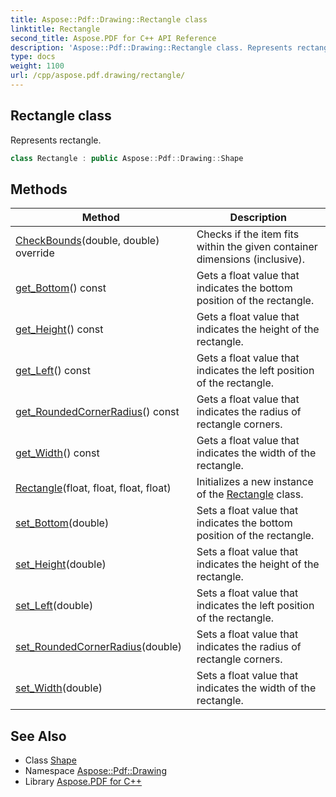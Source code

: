 ```yaml
---
title: Aspose::Pdf::Drawing::Rectangle class
linktitle: Rectangle
second_title: Aspose.PDF for C++ API Reference
description: 'Aspose::Pdf::Drawing::Rectangle class. Represents rectangle in C++.'
type: docs
weight: 1100
url: /cpp/aspose.pdf.drawing/rectangle/
---
```

## Rectangle class


Represents rectangle.

```cpp
class Rectangle : public Aspose::Pdf::Drawing::Shape
```

## Methods

| Method | Description |
| --- | --- |
| [CheckBounds](./checkbounds/)(double, double) override | Checks if the item fits within the given container dimensions (inclusive). |
| [get_Bottom](./get_bottom/)() const | Gets a float value that indicates the bottom position of the rectangle. |
| [get_Height](./get_height/)() const | Gets a float value that indicates the height of the rectangle. |
| [get_Left](./get_left/)() const | Gets a float value that indicates the left position of the rectangle. |
| [get_RoundedCornerRadius](./get_roundedcornerradius/)() const | Gets a float value that indicates the radius of rectangle corners. |
| [get_Width](./get_width/)() const | Gets a float value that indicates the width of the rectangle. |
| [Rectangle](./rectangle/)(float, float, float, float) | Initializes a new instance of the [Rectangle](./) class. |
| [set_Bottom](./set_bottom/)(double) | Sets a float value that indicates the bottom position of the rectangle. |
| [set_Height](./set_height/)(double) | Sets a float value that indicates the height of the rectangle. |
| [set_Left](./set_left/)(double) | Sets a float value that indicates the left position of the rectangle. |
| [set_RoundedCornerRadius](./set_roundedcornerradius/)(double) | Sets a float value that indicates the radius of rectangle corners. |
| [set_Width](./set_width/)(double) | Sets a float value that indicates the width of the rectangle. |
## See Also

* Class [Shape](../shape/)
* Namespace [Aspose::Pdf::Drawing](../)
* Library [Aspose.PDF for C++](../../)
